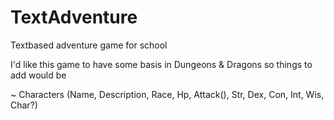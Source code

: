 # TextAdventure
Textbased adventure game for school

I'd like this game to have some basis in Dungeons & Dragons so things to add would be

~ Characters (Name, Description, Race, Hp, Attack(), Str, Dex, Con, Int, Wis, Char?)
